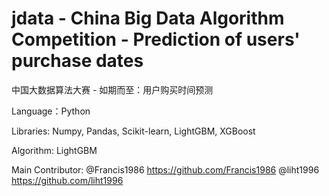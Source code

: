 # jdata - China Big Data Algorithm Competition - Prediction of users' purchase dates 
中国大数据算法大赛 - 如期而至：用户购买时间预测

Language：Python

Libraries: Numpy, Pandas, Scikit-learn, LightGBM, XGBoost

Algorithm: LightGBM

Main Contributor: @Francis1986 https://github.com/Francis1986
                  @liht1996 https://github.com/liht1996
